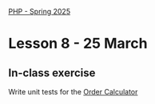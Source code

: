 [PHP - Spring 2025](https://github.com/arturomorarioja-kea/WD_PHP_F25/blob/main/README.md)

# Lesson 8 - 25 March

[--> THEY SHOULD INSTALL COMPOSER BEFOREHAND]: #
[--> Two companies I visited use PHP]: #

[--> git clone https://github.com/arturomorarioja/php_unit_test_sample.git - use it to illustrate why unit tests]: #
[--> git clone https://github.com/arturomorarioja/php_order_calculator]: #
[--> git clone https://github.com/arturomorarioja/php_order_calculator_unit_tests]: #
[--> git pull php_company_employee]: #

[--> 1 Composer demo with fakerphp/faker]: #

[--> 2 UT start with the ut sample only with AAA, then sum (different asserts), then data providers in the ut sample, then data providers and exceptions in the length converter]: #
[--> Data providers from PHPUnit 9.5 to 11.5: besides #DataProvider('name') instead of the JavaDoc, remember the use at the top]: #

[--> 3 php_mailer & Signup & Login]: #

[--> 4 Deployment demo: http://keacompany.great-site.net/]: #
[  --> https://www.infinityfree.com/ login with arturomorarioja@gmail.com]: #
[  --> Show phpmyadmin, ftp credentials]: #
[  --> Install FileZilla. Configure: info at amri.keadigital@gmail.com]: #

## In-class exercise
Write unit tests for the [Order Calculator](https://github.com/arturomorarioja/php_order_calculator)

[## Homework]: #
[Check out the slide decks **Composer**, **Introduction to Unit Testing**, and **PHPUnit**]: #
[Check out these code samples:]: #
[- PHPUnit:]: #
[  - Sum(https://github.com/arturomorarioja/php_sum_unit_tests)]: #
[  - Length converter(https://github.com/arturomorarioja/php_length_converter_unit_tests)]: #
[  - HTML 2 Markdown(https://github.com/arturomorarioja/php_markdown_to_html)]: #
[- Films REST API(https://github.com/arturomorarioja/php_films_rest_api)]: #
[- Mailer(https://github.com/arturomorarioja/php_mailer)]: #
[- Sign up and log in with email validation(https://github.com/arturomorarioja/php_signup_login)]: #

[### Exercises]: #
[- Write better unit tests for the HTML 2 Markdown application so that they catch errors]: #
[- Try deploying your own PHP applications. Find suitable hosting providers]: #
[- Finish the First Mandatory Assignment(https://kea-fronter.itslearning.com/LearningToolElement/ViewLearningToolElement.aspx?LearningToolElementId=1366218). Remember that next week you will have to present it to the class]: #

[--> Next week]: #
[--> HTML 2 Markdown solution: https://github.com/arturomorarioja/php_markdown_to_html_unit_tests]: #
